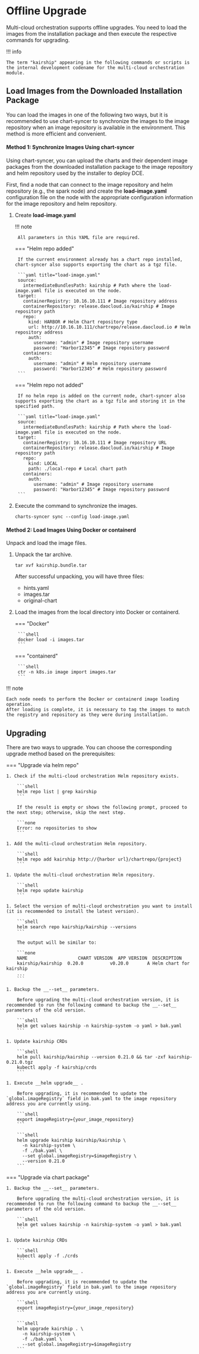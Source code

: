 # Offline Upgrade

Multi-cloud orchestration supports offline upgrades. You need to load the images from the installation package and then execute the respective commands for upgrading.

!!! info

    The term "kairship" appearing in the following commands or scripts is the internal development codename for the multi-cloud orchestration module.

## Load Images from the Downloaded Installation Package

You can load the images in one of the following two ways, but it is recommended to use chart-syncer to synchronize the images to the image repository when an image repository is available in the environment. This method is more efficient and convenient.

#### Method 1: Synchronize Images Using chart-syncer

Using chart-syncer, you can upload the charts and their dependent image packages from the downloaded installation package to the image repository and helm repository used by the installer to deploy DCE.

First, find a node that can connect to the image repository and helm repository (e.g., the spark node) and create the __load-image.yaml__ configuration file on the node with the appropriate configuration information for the image repository and helm repository.

1. Create __load-image.yaml__ 

    !!! note  

        All parameters in this YAML file are required.

    === "Helm repo added"

        If the current environment already has a chart repo installed, chart-syncer also supports exporting the chart as a tgz file.
    
        ```yaml title="load-image.yaml"
        source:
          intermediateBundlesPath: kairship # Path where the load-image.yaml file is executed on the node.
        target:
          containerRegistry: 10.16.10.111 # Image repository address
          containerRepository: release.daocloud.io/kairship # Image repository path
          repo:
            kind: HARBOR # Helm Chart repository type
            url: http://10.16.10.111/chartrepo/release.daocloud.io # Helm repository address
            auth:
              username: "admin" # Image repository username
              password: "Harbor12345" # Image repository password
          containers:
            auth:
              username: "admin" # Helm repository username
              password: "Harbor12345" # Helm repository password
        ```

    === "Helm repo not added"

        If no helm repo is added on the current node, chart-syncer also supports exporting the chart as a tgz file and storing it in the specified path.
    
        ```yaml title="load-image.yaml"
        source:
          intermediateBundlesPath: kairship # Path where the load-image.yaml file is executed on the node.
        target:
          containerRegistry: 10.16.10.111 # Image repository URL
          containerRepository: release.daocloud.io/kairship # Image repository path
          repo:
            kind: LOCAL
            path: ./local-repo # Local chart path
          containers:
            auth:
              username: "admin" # Image repository username
              password: "Harbor12345" # Image repository password
        ```

1. Execute the command to synchronize the images.

    ```shell
    charts-syncer sync --config load-image.yaml
    ```

#### Method 2: Load Images Using Docker or containerd

Unpack and load the image files.

1. Unpack the tar archive.

    ```shell
    tar xvf kairship.bundle.tar
    ```

    After successful unpacking, you will have three files:

    - hints.yaml
    - images.tar
    - original-chart

2. Load the images from the local directory into Docker or containerd.

    === "Docker"

        ```shell
        docker load -i images.tar
        ```

    === "containerd"

        ```shell
        ctr -n k8s.io image import images.tar
        ```

!!! note

    Each node needs to perform the Docker or containerd image loading operation.
    After loading is complete, it is necessary to tag the images to match the registry and repository as they were during installation.

## Upgrading

There are two ways to upgrade. You can choose the corresponding upgrade method based on the prerequisites:

=== "Upgrade via helm repo"

    1. Check if the multi-cloud orchestration Helm repository exists.
    
        ```shell
        helm repo list | grep kairship
        ```
    
        If the result is empty or shows the following prompt, proceed to the next step; otherwise, skip the next step.
    
        ```none
        Error: no repositories to show
        ```
    
    1. Add the multi-cloud orchestration Helm repository.
    
        ```shell
        helm repo add kairship http://{harbor url}/chartrepo/{project}
        ```
    
    1. Update the multi-cloud orchestration Helm repository.
    
        ```shell
        helm repo update kairship
        ```
    
    1. Select the version of multi-cloud orchestration you want to install (it is recommended to install the latest version).
    
        ```shell
        helm search repo kairship/kairship --versions
        ```
    
        The output will be similar to:
        
        ```none
        NAME                   CHART VERSION  APP VERSION  DESCRIPTION
        kairship/kairship  0.20.0          v0.20.0       A Helm chart for kairship
        ...
        ```
    
    1. Backup the __--set__ parameters.
    
        Before upgrading the multi-cloud orchestration version, it is recommended to run the following command to backup the __--set__ parameters of the old version.
    
        ```shell
        helm get values kairship -n kairship-system -o yaml > bak.yaml
        ```
    
    1. Update kairship CRDs
    
        ```shell
        helm pull kairship/kairship --version 0.21.0 && tar -zxf kairship-0.21.0.tgz
        kubectl apply -f kairship/crds
        ```
    
    1. Execute __helm upgrade__ .
    
        Before upgrading, it is recommended to update the `global.imageRegistry` field in bak.yaml to the image repository address you are currently using.
    
        ```shell
        export imageRegistry={your_image_repository}
        ```
    
        ```shell
        helm upgrade kairship kairship/kairship \
          -n kairship-system \
          -f ./bak.yaml \
          --set global.imageRegistry=$imageRegistry \
          --version 0.21.0
        ```

=== "Upgrade via chart package"

    1. Backup the __--set__ parameters.
    
        Before upgrading the multi-cloud orchestration version, it is recommended to run the following command to backup the __--set__ parameters of the old version.
    
        ```shell
        helm get values kairship -n kairship-system -o yaml > bak.yaml
        ```
    
    1. Update kairship CRDs
    
        ```shell
        kubectl apply -f ./crds
        ```
    
    1. Execute __helm upgrade__ .
    
        Before upgrading, it is recommended to update the `global.imageRegistry` field in bak.yaml to the image repository address you are currently using.
    
        ```shell
        export imageRegistry={your_image_repository}
        ```
    
        ```shell
        helm upgrade kairship . \
          -n kairship-system \
          -f ./bak.yaml \
          --set global.imageRegistry=$imageRegistry
        ```
